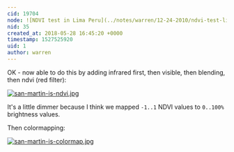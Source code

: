 ```yaml
---
cid: 19704
node: ![NDVI test in Lima Peru](../notes/warren/12-24-2010/ndvi-test-lima-peru)
nid: 35
created_at: 2018-05-28 16:45:20 +0000
timestamp: 1527525920
uid: 1
author: warren
---
```


OK - now able to do this by adding infrared first, then visible, then blending, then ndvi (red filter):


[![san-martin-is-ndvi.jpg](/i/25047)](/i/25047)

It's a little dimmer because I think we mapped `-1..1` NDVI values to `0..100%` brightness values. 

Then colormapping:


[![san-martin-is-colormap.jpg](/i/25048)](/i/25048)

